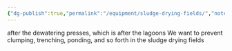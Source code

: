 ```yaml
---
{"dg-publish":true,"permalink":"/equipment/sludge-drying-fields/","noteIcon":"","created":"2025-07-07T14:23:44.486-05:00"}
---
```


after the dewatering presses, which is after the lagoons
We want to prevent clumping, trenching, ponding, and so forth in the sludge drying fields